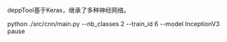 deppTool基于Keras，继承了多种神经网络。


python ./src/cnn/main.py --nb_classes 2 --train_id 6 --model InceptionV3
pause